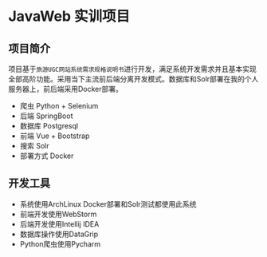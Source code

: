 # JavaWeb 实训项目
## 项目简介
项目基于`旅游UGC网站系统需求规格说明书`进行开发，满足系统开发需求并且基本实现全部高阶功能。采用当下主流前后端分离开发模式。数据库和Solr部署在我的个人服务器上，前后端采用Docker部署。
- 爬虫 Python + Selenium
- 后端 SpringBoot
- 数据库 Postgresql
- 前端 Vue + Bootstrap
- 搜索 Solr
- 部署方式 Docker
## 开发工具
- 系统使用ArchLinux Docker部署和Solr测试都使用此系统
- 前端开发使用WebStorm
- 后端开发使用Intellij IDEA
- 数据库操作使用DataGrip
- Python爬虫使用Pycharm